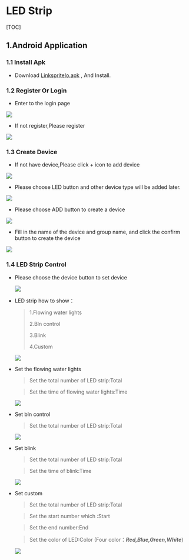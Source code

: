# LED Strip

[TOC]

## 1.Android Application

### 1.1 Install Apk

-  Download  [LinkspriteIo.apk](https://github.com/Sanqi5401/LinkspriteIO/raw/master/apk/linkspriteio_v1.0.2.apk) , And Install.



### 1.2 Register Or Login

- Enter to the login page

![](images/login.png)

- If not register,Please register

![](images/register.png)

### 1.3 Create Device

- If not have device,Please click + icon to add device

![](images/home.png)

- Please choose LED button  and  other device type will be added later.

![](images/select.png)

- Please choose ADD button to create a device

![](images/selectMode.png)

- 
  Fill in the name of the device and group name, and click the confirm button to create the device


![](images/createDevice.png)





### 1.4 LED Strip Control

- Please choose the device button to set device

  ![](images/led.png)

- LED strip how to show：

  > 1.Flowing water lights
  >
  > 2.Bln control
  >
  > 3.Blink
  >
  > 4.Custom
  >

  ![](images/ledshow.png)

- Set the flowing water lights

  > Set the total number of LED strip:Total
  >


  > Set the time of flowing water lights:Time 
  >

  ![](images/water.png)

- Set bln control

  > Set the total number of LED strip:Total
  >

  ![](images/bln.png)

- Set blink

  > Set the total number of LED strip:Total
  >


  > Set the time of blink:Time
  >

  ![](images/blink.png)

- Set custom

  > Set the total number of LED strip:Total
  >


  > Set the start number which :Start
  >


  > Set the end number:End
  >


  > Set the color of LED:Color (Four color：***Red,Blue,Green,White***)
  >

  ![](images/custem.png)
